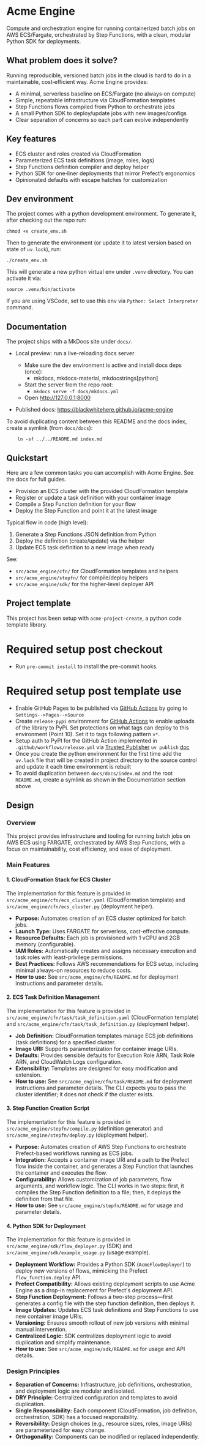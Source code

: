 # Acme Engine

Compute and orchestration engine for running containerized batch jobs on AWS ECS/Fargate, orchestrated by Step Functions, with a clean, modular Python SDK for deployments.

## What problem does it solve?

Running reproducible, versioned batch jobs in the cloud is hard to do in a maintainable, cost‑efficient way. Acme Engine provides:

- A minimal, serverless baseline on ECS/Fargate (no always‑on compute)
- Simple, repeatable infrastructure via CloudFormation templates
- Step Functions flows compiled from Python to orchestrate jobs
- A small Python SDK to deploy/update jobs with new images/configs
- Clear separation of concerns so each part can evolve independently

## Key features

- ECS cluster and roles created via CloudFormation
- Parameterized ECS task definitions (image, roles, logs)
- Step Functions definition compiler and deploy helper
- Python SDK for one‑liner deployments that mirror Prefect’s ergonomics
- Opinionated defaults with escape hatches for customization


## Dev environment

The project comes with a python development environment.
To generate it, after checking out the repo run:

    chmod +x create_env.sh

Then to generate the environment (or update it to latest version based on state of `uv.lock`), run:

    ./create_env.sh

This will generate a new python virtual env under `.venv` directory. You can activate it via:

    source .venv/bin/activate

If you are using VSCode, set to use this env via `Python: Select Interpreter` command.

## Documentation

The project ships with a MkDocs site under `docs/`.

- Local preview: run a live-reloading docs server
    - Make sure the dev environment is active and install docs deps (once):
        - mkdocs, mkdocs-material, mkdocstrings[python]
    - Start the server from the repo root:
        - `mkdocs serve -f docs/mkdocs.yml`
    - Open http://127.0.0.1:8000

- Published docs: https://blackwhitehere.github.io/acme-engine

To avoid duplicating content between this README and the docs index, create a symlink (from `docs/docs`):

        ln -sf ../../README.md index.md

## Quickstart

Here are a few common tasks you can accomplish with Acme Engine. See the docs for full guides.

- Provision an ECS cluster with the provided CloudFormation template
- Register or update a task definition with your container image
- Compile a Step Function definition for your flow
- Deploy the Step Function and point it at the latest image

Typical flow in code (high level):

1) Generate a Step Functions JSON definition from Python
2) Deploy the definition (create/update) via the helper
3) Update ECS task definition to a new image when ready

See:
- `src/acme_engine/cfn/` for CloudFormation templates and helpers
- `src/acme_engine/stepfn/` for compile/deploy helpers
- `src/acme_engine/sdk/` for the higher-level deployer API

## Project template

This project has been setup with `acme-project-create`, a python code template library.

# Required setup post checkout

* Run `pre-commit install` to install the pre-commit hooks.

# Required setup post template use

* Enable GitHub Pages to be published via [GitHub Actions](https://docs.github.com/en/pages/getting-started-with-github-pages/configuring-a-publishing-source-for-your-github-pages-site#publishing-with-a-custom-github-actions-workflow) by going to `Settings-->Pages-->Source`
* Create `release-pypi` environment for [GitHub Actions](https://docs.github.com/en/actions/managing-workflow-runs-and-deployments/managing-deployments/managing-environments-for-deployment#creating-an-environment) to enable uploads of the library to PyPi. Set protections on what tags can deploy to this environment (Point 10). Set it to tags following pattern `v*`.
* Setup auth to PyPI for the GitHub Action implemented in `.github/workflows/release.yml` via [Trusted Publisher](https://docs.pypi.org/trusted-publishers/adding-a-publisher/) `uv publish` [doc](https://docs.astral.sh/uv/guides/publish/#publishing-your-package)
* Once you create the python environment for the first time add the `uv.lock` file that will be created in project directory to the source control and update it each time environment is rebuilt
* To avoid duplication between `docs/docs/index.md` and the root `README.md`, create a symlink as shown in the Documentation section above

## Design

### Overview

This project provides infrastructure and tooling for running batch jobs on AWS ECS using FARGATE, orchestrated by AWS Step Functions, with a focus on maintainability, cost efficiency, and ease of deployment.

### Main Features


#### 1. CloudFormation Stack for ECS Cluster

The implementation for this feature is provided in `src/acme_engine/cfn/ecs_cluster.yaml` (CloudFormation template) and `src/acme_engine/cfn/ecs_cluster.py` (deployment helper).

- **Purpose:** Automates creation of an ECS cluster optimized for batch jobs.
- **Launch Type:** Uses FARGATE for serverless, cost-effective compute.
- **Resource Defaults:** Each job is provisioned with 1 vCPU and 2GB memory (configurable).
- **IAM Roles:** Automatically creates and assigns necessary execution and task roles with least-privilege permissions.
- **Best Practices:** Follows AWS recommendations for ECS setup, including minimal always-on resources to reduce costs.
- **How to use:** See `src/acme_engine/cfn/README.md` for deployment instructions and parameter details.


#### 2. ECS Task Definition Management

The implementation for this feature is provided in `src/acme_engine/cfn/task/task_definition.yaml` (CloudFormation template) and `src/acme_engine/cfn/task/task_definition.py` (deployment helper).

- **Job Definition:** CloudFormation templates manage ECS job definitions (task definitions) for a specified cluster.
- **Image URI:** Supports parameterization for container image URIs.
- **Defaults:** Provides sensible defaults for Execution Role ARN, Task Role ARN, and CloudWatch Logs configuration.
- **Extensibility:** Templates are designed for easy modification and extension.
- **How to use:** See `src/acme_engine/cfn/task/README.md` for deployment instructions and parameter details. The CLI expects you to pass the cluster identifier; it does not check if the cluster exists.


#### 3. Step Function Creation Script

The implementation for this feature is provided in `src/acme_engine/stepfn/compile.py` (definition generator) and `src/acme_engine/stepfn/deploy.py` (deployment helper).

- **Purpose:** Automates creation of AWS Step Functions to orchestrate Prefect-based workflows running as ECS jobs.
- **Integration:** Accepts a container image URI and a path to the Prefect flow inside the container, and generates a Step Function that launches the container and executes the flow.
- **Configurability:** Allows customization of job parameters, flow arguments, and workflow logic. The CLI works in two steps: first, it compiles the Step Function definition to a file; then, it deploys the definition from that file.
- **How to use:** See `src/acme_engine/stepfn/README.md` for usage and parameter details.


#### 4. Python SDK for Deployment

The implementation for this feature is provided in `src/acme_engine/sdk/flow_deployer.py` (SDK) and `src/acme_engine/sdk/example_usage.py` (usage example).

- **Deployment Workflow:** Provides a Python SDK (`AcmeFlowDeployer`) to deploy new versions of flows, mimicking the Prefect `flow_function.deploy` API.
- **Prefect Compatibility:** Allows existing deployment scripts to use Acme Engine as a drop-in replacement for Prefect's deployment API.
- **Step Function Deployment:** Follows a two-step process—first generates a config file with the step function definition, then deploys it.
- **Image Updates:** Updates ECS task definitions and Step Functions to use new container image URIs.
- **Versioning:** Ensures smooth rollout of new job versions with minimal manual intervention.
- **Centralized Logic:** SDK centralizes deployment logic to avoid duplication and simplify maintenance.
- **How to use:** See `src/acme_engine/sdk/README.md` for usage and API details.

### Design Principles

- **Separation of Concerns:** Infrastructure, job definitions, orchestration, and deployment logic are modular and isolated.
- **DRY Principle:** Centralized configuration and templates to avoid duplication.
- **Single Responsibility:** Each component (CloudFormation, job definition, orchestration, SDK) has a focused responsibility.
- **Reversibility:** Design choices (e.g., resource sizes, roles, image URIs) are parameterized for easy change.
- **Orthogonality:** Components can be modified or replaced independently.